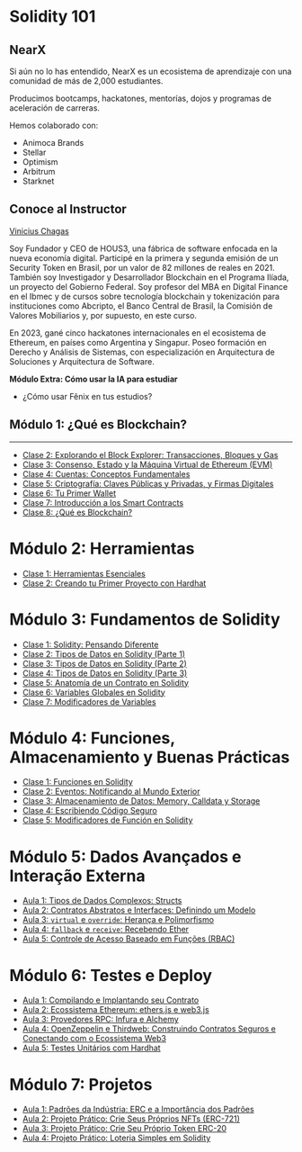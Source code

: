 # Solidity 101

## NearX
Si aún no lo has entendido, NearX es un ecosistema de aprendizaje con una comunidad de más de 2,000 estudiantes.

Producimos bootcamps, hackatones, mentorías, dojos y programas de aceleración de carreras.

Hemos colaborado con:

- Animoca Brands
- Stellar
- Optimism
- Arbitrum
- Starknet

## Conoce al Instructor

[Vinicius Chagas](https://www.linkedin.com/in/viniciushenriquechagas/)

Soy Fundador y CEO de HOUS3, una fábrica de software enfocada en la nueva economía digital. Participé en la primera y segunda emisión de un Security Token en Brasil, por un valor de 82 millones de reales en 2021. También soy Investigador y Desarrollador Blockchain en el Programa Ilíada, un proyecto del Gobierno Federal. Soy profesor del MBA en Digital Finance en el Ibmec y de cursos sobre tecnología blockchain y tokenización para instituciones como Abcripto, el Banco Central de Brasil, la Comisión de Valores Mobiliarios y, por supuesto, en este curso.

En 2023, gané cinco hackatones internacionales en el ecosistema de Ethereum, en países como Argentina y Singapur. Poseo formación en Derecho y Análisis de Sistemas, con especialización en Arquitectura de Soluciones y Arquitectura de Software.

**Módulo Extra: Cómo usar la IA para estudiar**  
- ¿Cómo usar Fênix en tus estudios?

## Módulo 1: ¿Qué es Blockchain?

--- 

- [Clase 2: Explorando el Block Explorer: Transacciones, Bloques y Gas](modulo_1_que_es_blockchain/clase_2/clase_2.md)
- [Clase 3: Consenso, Estado y la Máquina Virtual de Ethereum (EVM)](modulo_1_que_es_blockchain/clase_3/clase_3.md)
- [Clase 4: Cuentas: Conceptos Fundamentales](modulo_1_que_es_blockchain/clase_4/clase_4.md)
- [Clase 5: Criptografía: Claves Públicas y Privadas, y Firmas Digitales](modulo_1_que_es_blockchain/clase_5/clase_5.md)
- [Clase 6: Tu Primer Wallet](modulo_1_que_es_blockchain/clase_6/clase_6.md)
- [Clase 7: Introducción a los Smart Contracts](modulo_1_que_es_blockchain/clase_7/clase_7.md)
- [Clase 8: ¿Qué es Blockchain?](modulo_1_que_es_blockchain/clase_8/clase_8.md)

# Módulo 2: Herramientas

- [Clase 1: Herramientas Esenciales](modulo_2_herramientas/clase_1/clase_1.md)
- [Clase 2: Creando tu Primer Proyecto con Hardhat](modulo_2_herramientas/clase_2/clase_2.md)

# Módulo 3: Fundamentos de Solidity

- [Clase 1: Solidity: Pensando Diferente](modulo_3_fundamentos_solidity/clase_1/clase_1.md)
- [Clase 2: Tipos de Datos en Solidity (Parte 1)](modulo_3_fundamentos_solidity/clase_2/clase_2.md)
- [Clase 3: Tipos de Datos en Solidity (Parte 2)](modulo_3_fundamentos_solidity/clase_3/clase_3.md)
- [Clase 4: Tipos de Datos en Solidity (Parte 3)](modulo_3_fundamentos_solidity/clase_4/clase_4.md)
- [Clase 5: Anatomía de un Contrato en Solidity](modulo_3_fundamentos_solidity/clase_5/clase_5.md)
- [Clase 6: Variables Globales en Solidity](modulo_3_fundamentos_solidity/clase_6/clase_6.md)
- [Clase 7: Modificadores de Variables](modulo_3_fundamentos_solidity/clase_7/clase_7.md)


# Módulo 4: Funciones, Almacenamiento y Buenas Prácticas

- [Clase 1: Funciones en Solidity](modulo_4_funciones_almacenamiento_buenas_practicas/clase_1/clase_1.md)
- [Clase 2: Eventos: Notificando al Mundo Exterior](modulo_4_funciones_almacenamiento_buenas_practicas/clase_2/clase_2.md)
- [Clase 3: Almacenamiento de Datos: Memory, Calldata y Storage](modulo_4_funciones_almacenamiento_buenas_practicas/clase_3/clase_3.md)
- [Clase 4: Escribiendo Código Seguro](modulo_4_funciones_almacenamiento_buenas_practicas/clase_4/clase_4.md)
- [Clase 5: Modificadores de Función en Solidity](modulo_4_funciones_almacenamiento_buenas_practicas/clase_5/clase_5.md)

# Módulo 5: Dados Avançados e Interação Externa

- [Aula 1: Tipos de Dados Complexos: Structs](modulo_5_dados_avancados_interacao_externa/aula_1/aula_1.md)
- [Aula 2: Contratos Abstratos e Interfaces: Definindo um Modelo](modulo_5_dados_avancados_interacao_externa/aula_2/aula_2.md)
- [Aula 3: `virtual` e `override`: Herança e Polimorfismo](modulo_5_dados_avancados_interacao_externa/aula_3/aula_3.md)
- [Aula 4: `fallback` e `receive`: Recebendo Ether](modulo_5_dados_avancados_interacao_externa/aula_4/aula_4.md)
- [Aula 5: Controle de Acesso Baseado em Funções (RBAC)](modulo_5_dados_avancados_interacao_externa/aula_5/aula_5.md)


# Módulo 6: Testes e Deploy

- [Aula 1: Compilando e Implantando seu Contrato](modulo_6_testes_e_deploy/aula_1/aula_1.md)
- [Aula 2: Ecossistema Ethereum: ethers.js e web3.js](modulo_6_testes_e_deploy/aula_2/aula_2.md)
- [Aula 3: Provedores RPC: Infura e Alchemy](modulo_6_testes_e_deploy/aula_3/aula_3.md)
- [Aula 4: OpenZeppelin e Thirdweb: Construindo Contratos Seguros e Conectando com o Ecossistema Web3](modulo_6_testes_e_deploy/aula_4/aula_4.md)
- [Aula 5: Testes Unitários com Hardhat](modulo_6_testes_e_deploy/aula_5/aula_5.md)

# Módulo 7: Projetos

- [Aula 1: Padrões da Indústria: ERC e a Importância dos Padrões](modulo_7_projetos/aula_1/aula_1.md)
- [Aula 2: Projeto Prático: Crie Seus Próprios NFTs (ERC-721)](modulo_7_projetos/aula_2/aula_2.md)
- [Aula 3: Projeto Prático: Crie Seu Próprio Token ERC-20](modulo_7_projetos/aula_3/aula_3.md)
- [Aula 4: Projeto Prático: Loteria Simples em Solidity](modulo_7_projetos/aula_4/aula_4.md)

